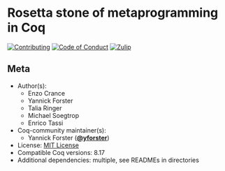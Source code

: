 # Rosetta stone of metaprogramming in Coq

[![Contributing][contributing-shield]][contributing-link]
[![Code of Conduct][conduct-shield]][conduct-link]
[![Zulip][zulip-shield]][zulip-link]

[contributing-shield]: https://img.shields.io/badge/contributions-welcome-%23f7931e.svg
[contributing-link]: https://github.com/coq-community/manifesto/blob/master/CONTRIBUTING.md

[conduct-shield]: https://img.shields.io/badge/%E2%9D%A4-code%20of%20conduct-%23f15a24.svg
[conduct-link]: https://github.com/coq-community/manifesto/blob/master/CODE_OF_CONDUCT.md

[zulip-shield]: https://img.shields.io/badge/chat-on%20zulip-%23c1272d.svg
[zulip-link]: https://coq.zulipchat.com/#narrow/stream/373964-CUDW-2023/topic/Rosetta.20stone.20of.20extension.20languages

## Meta

- Author(s):
  - Enzo Crance
  - Yannick Forster
  - Talia Ringer
  - Michael Soegtrop
  - Enrico Tassi
- Coq-community maintainer(s):
  - Yannick Forster ([**@yforster**](https://github.com/yforster))
- License: [MIT License](LICENSE)
- Compatible Coq versions: 8.17
- Additional dependencies: multiple, see READMEs in directories
